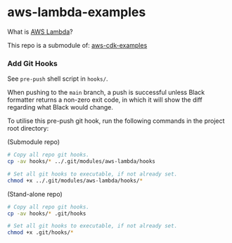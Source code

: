 # aws-lambda-examples

What is [AWS Lambda](https://aws.amazon.com/lambda/)?

This repo is a submodule of: [aws-cdk-examples](https://github.com/d-w-arnold/aws-cdk-examples)

### Add Git Hooks

See `pre-push` shell script in `hooks/`.

When pushing to the `main` branch, a push is successful unless Black formatter returns a non-zero exit code, in which it
will show the diff regarding what Black would change.

To utilise this pre-push git hook, run the following commands in the project root directory:

(Submodule repo)

```bash
# Copy all repo git hooks.
cp -av hooks/* ../.git/modules/aws-lambda/hooks

# Set all git hooks to executable, if not already set.
chmod +x ../.git/modules/aws-lambda/hooks/*
```

(Stand-alone repo)

```bash
# Copy all repo git hooks.
cp -av hooks/* .git/hooks

# Set all git hooks to executable, if not already set.
chmod +x .git/hooks/*
```

